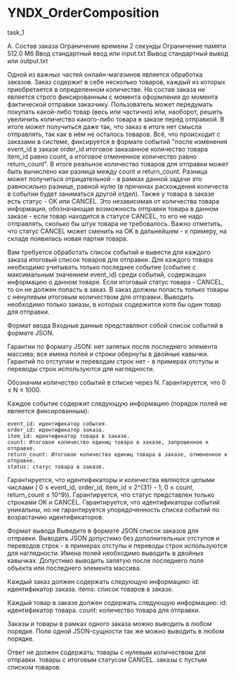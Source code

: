 # YNDX_OrderComposition
task_1

A. Состав заказа
Ограничение времени 	2 секунды
Ограничение памяти 	512.0 Мб
Ввод 	стандартный ввод или input.txt
Вывод 	стандартный вывод или output.txt

Одной из важных частей онлайн-магазинов является обработка заказов. Заказ содержит в себе несколько товаров, каждый из которых приобретается в определенном количестве.
Но состав заказа не является строго фиксированным с момента оформления до момента фактической отправки заказчику. Пользователь может передумать покупать какой-либо товар (весь или частично) или, наоборот, решить увеличить количество какого-либо товара в заказе перед отправкой. В итоге может получиться даже так, что заказ в итоге нет смысла отправлять, так как в нём не осталось товаров.
Всё, что происходит с заказами в системе, фиксируется в формате событий "после изменения event_id в заказе order_id итоговое заказанное количество товара item_id равно count, а итоговое отмененное количество равно return_count". В итоге реальное количество товаров для отправки может быть вычислено как разница между count и return_count. Разница может получиться отрицательной - в рамках данной задачи это равносильно разнице, равной нулю (в причинах расхождения количеств в событии будет заниматься другой отдел).
Также у товара в заказе есть статус - OK или CANCEL. Это независимая от количества товара информация, обозначающая возможность отправки товара в данном заказе - если товар находится в статусе CANCEL, то его не надо отправлять, сколько бы штук товара не требовалось. Важно отметить, что статус CANCEL может сменить на OK в дальнейшем - к примеру, на складе появилась новая партия товара.

Вам требуется обработать список событий и вывести для каждого заказа итоговый список товаров для отправки. Для каждого товара необходимо учитывать только последнее событие (событие с максимальным значением event_id) среди событий, содержащих информацию о данном товаре. Если итоговый статус товара - CANCEL, то он не должен попасть в заказ. В заказ должны попасть только товары с ненулевым итоговым количеством для отправки. Выводить необходимо только заказы, в которых содержится хотя бы один товар для отправки.

Формат ввода
Входные данные представляют собой список событий в формате JSON.

Гарантии по формату JSON:
    нет запятых после последнего элемента массива;
    все имена полей и строки обернуты в двойные кавычки.
Гарантий по отступам и переводам строк нет - в примерах отступы и переводы строк используются для наглядности.

Обозначим количество событий в списке через N. Гарантируется, что 0 ≤ N ≤ 1000.

Каждое событие содержит следующую информацию (порядок полей не является фиксированным):

    event_id: идентификатор события.
    order_id: идентификатор заказа.
    item_id: идентификатор товара в заказе.
    count: Итоговое количество единиц товара в заказе, запрошенное к отправке.
    return_count: Итоговое количество единиц товара в заказе, отмененное к отправке.
    status: статус товара в заказе.

Гарантируется, что идентификаторы и количества являются целыми числами ( 0 ≤ event_id, order_id, item_id ≤ 2^{31} - 1; 0 ≤ count, return_count ≤ 10^9)).
Гарантируется, что статус представлен только строками OK и CANCEL.
Гарантируется, что идентификаторы событий уникальны, но не гарантируется упорядоченность списка событий по возрастанию идентификаторов.

Формат вывода
Выведите в формате JSON список заказов для отправки.
Выводить JSON допустимо без дополнительных отступов и переводов строк - в примерах отступы и переводы строк используются для наглядности.
Имена полей необходимо выводить в двойных кавычках.
Допустимо выводить запятую после последнего поля объекта или последнего элемента массива.

Каждый заказ должен содержать следующую информацию:
    id: идентификатор заказа.
    items: список товаров в заказе.

Каждый товар в заказе должен содержать следующую информацию:
    id: идентификатор товара.
    count: количество товара для отправки.

Заказы и товары в рамках одного заказа можно выводить в любом порядке. Поля одной JSON-сущности так же можно выводить в любом порядке.

Ответ не должен содержать:
    товары с нулевым количеством для отправки.
    товары с итоговым статусом CANCEL.
    заказы с пустым списком товаров.

